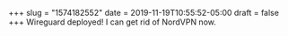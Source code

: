 +++
slug = "1574182552"
date = 2019-11-19T10:55:52-05:00
draft = false
+++
Wireguard deployed! I can get rid of NordVPN now.